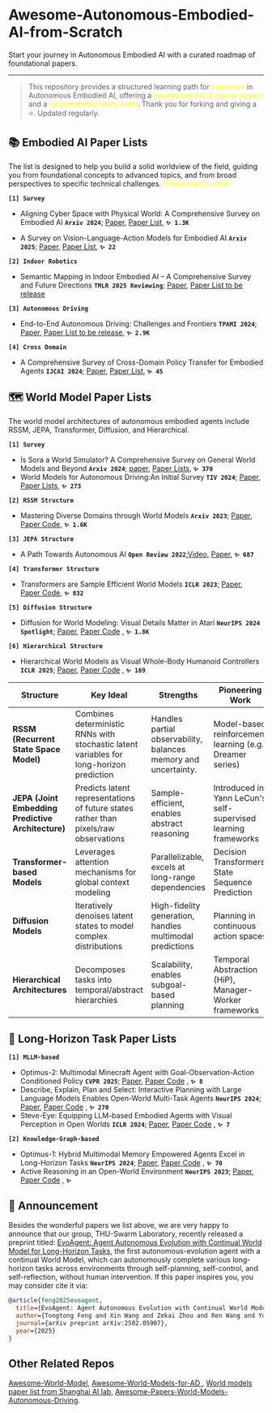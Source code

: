# Awesome-Autonomous-Embodied-AI-from-Scratch


Start your journey in Autonomous Embodied AI with a curated roadmap of foundational papers. 

---
>This repository provides a structured learning path for <font color=yellow>beginners</font> in Autonomous Embodied AI, offering a <font color=yellow>handpicked list of classic papers</font> and a <font color=yellow>recommended study order</font>. Thank you for forking and giving a ⭐.
> Updated regularly.

##  📚 Embodied AI Paper Lists

The list is designed to help you build a solid worldview of the field, guiding you from foundational concepts to advanced topics, and from broad perspectives to specific technical challenges. <font color=yellow>Please read in order.</font>


__`[1] Survey`__

- Aligning Cyber Space with Physical World: A Comprehensive Survey on Embodied AI __`Arxiv 2024`__; [Paper](https://arxiv.org/abs/2407.06886), [Paper List](https://github.com/HCPLab-SYSU/Embodied_AI_Paper_List), __`✨ 1.3K`__

- A Survey on Vision-Language-Action Models for Embodied AI __`Arxiv 2025`__; [Paper](https://arxiv.org/pdf/2405.14093), [Paper List](https://github.com/yueen-ma/Awesome-VLA), __`✨ 22`__

__`[2] Indoor Robotics`__
- Semantic Mapping in Indoor Embodied AI – A Comprehensive Survey and Future Directions __`TMLR 2025 Reviewing`__; [Paper](https://arxiv.org/abs/2501.05750), [Paper List to be release]()

__`[3] Autonomous Driving`__

- End-to-End Autonomous Driving: Challenges and Frontiers __`TPAMI 2024`__; [Paper](https://ieeexplore.ieee.org/abstract/document/10614862), [Paper List to be release](https://github.com/OpenDriveLab/End-to-end-Autonomous-Driving), __`✨ 2.9K`__

__`[4] Cross Domain`__
- A Comprehensive Survey of Cross-Domain Policy Transfer for Embodied Agents __`IJCAI 2024`__; [Paper](https://arxiv.org/pdf/2402.04580), [Paper List](https://github.com/t6-thu/awesome-cross-domain-policy-transfer-for-embodied-agents), __`✨ 45`__


##  🗺️ World Model Paper Lists

The world model architectures of autonomous embodied agents include RSSM, JEPA, Transformer, Diffusion, and Hierarchical.

__`[1] Survey`__
- Is Sora a World Simulator? A Comprehensive Survey on General World Models and Beyond __`Arxiv 2024`__; [paper](https://arxiv.org/abs/2405.03520), [Paper Lists](https://github.com/GigaAI-research/General-World-Models-Survey), __`✨ 370`__
- World Models for Autonomous Driving:An Initial Survey __`TIV 2024`__; [Paper](https://arxiv.org/abs/2403.02622), [Paper Lists](https://github.com/HaoranZhuExplorer/World-Models-Autonomous-Driving-Latest-Survey), __`✨ 273`__

__`[2] RSSM Structure`__
- Mastering Diverse Domains through World Models __`Arxiv 2023`__; [Paper](https://arxiv.org/pdf/2301.04104), [Paper Code](https://github.com/danijar/dreamerv3), __`✨ 1.6K`__

__`[3] JEPA Structure`__
- A Path Towards Autonomous AI __`Open Review 2022`__;[Video](https://www.youtube.com/watch?v=DokLw1tILlw), [Paper](https://openreview.net/pdf?id=BZ5a1r-kVsf), __`✨ 687`__

__`[4] Transformer Structure`__
- Transformers are Sample Efficient World Models __`ICLR 2023`__; [Paper](https://arxiv.org/pdf/2209.00588), [Paper Code](https://github.com/eloialonso/iris), __`✨ 832`__

__`[5] Diffusion Structure`__
- Diffusion for World Modeling: Visual Details Matter in Atari __`NeurIPS 2024 Spotlight`__; [Paper](https://arxiv.org/pdf/2405.12399), [Paper Code](https://github.com/eloialonso/diamond) , __`✨ 1.8K`__

__`[6] Hierarchical Structure`__
- Hierarchical World Models as Visual Whole-Body Humanoid Controllers __`ICLR 2025`__; [Paper](https://arxiv.org/abs/2405.18418), [Paper Code](https://github.com/nicklashansen/puppeteer) , __`✨ 169`__

| Structure  | Key Ideal | Strengths | Pioneering Work |
|------------|-----------|-----------|--|
|**RSSM (Recurrent State Space Model)**|Combines deterministic RNNs with stochastic latent variables for long-horizon prediction|Handles partial observability, balances memory and uncertainty.|Model-based reinforcement learning (e.g., Dreamer series)|
|**JEPA (Joint Embedding Predictive Architecture)**|Predicts latent representations of future states rather than pixels/raw observations|Sample-efficient, enables abstract reasoning|Introduced in Yann LeCun's self-supervised learning frameworks|
|**Transformer-based Models**|Leverages attention mechanisms for global context modeling|Parallelizable, excels at long-range dependencies|Decision Transformers, State Sequence Prediction|
| **Diffusion Models**|Iteratively denoises latent states to model complex distributions|High-fidelity generation, handles multimodal predictions|Planning in continuous action spaces|
|**Hierarchical Architectures** |Decomposes tasks into temporal/abstract hierarchies|Scalability, enables subgoal-based planning|Temporal Abstraction (HiP), Manager-Worker frameworks|


##  🚀 Long-Horizon Task Paper Lists

__`[1] MLLM-based`__
- Optimus-2: Multimodal Minecraft Agent with Goal-Observation-Action Conditioned Policy __`CVPR 2025`__; [Paper](), [Paper Code](https://github.com/dawn0815/Optimus-2) , __`✨ 8`__
- Describe, Explain, Plan and Select: Interactive Planning with Large Language Models Enables Open-World Multi-Task Agents __`NeurIPS 2024`__; [Paper](https://arxiv.org/pdf/2302.01560), [Paper Code](https://github.com/CraftJarvis/MC-Planner) , __`✨ 270`__
- Steve-Eye: Equipping LLM-based Embodied Agents with Visual Perception in Open Worlds __`ICLR 2024`__; [Paper](https://arxiv.org/pdf/2310.13255), [Paper Code](https://github.com/BAAI-Agents/Steve-Eye) , __`✨ 7`__

__`[2] Knowledge-Graph-based`__
- Optimus-1: Hybrid Multimodal Memory Empowered Agents Excel in Long-Horizon Tasks __`NeurIPS 2024`__; [Paper](https://openreview.net/pdf?id=XXOMCwZ6by), [Paper Code](https://github.com/JiuTian-VL/Optimus-1) , __`✨ 70`__
- Active Reasoning in an Open-World Environment __`NeurIPS 2023`__; [Paper](https://arxiv.org/abs/2311.02018), [Paper Code](https://github.com/ariesssxu/Conan-Active-Reasoning) , __`✨ `__


##  🎯 Announcement

Besides the wonderful papers we list above, we are very happy to announce that our group, THU-Swarm Laboratory, recently released a preprint titled: [EvoAgent: Agent Autonomous Evolution with Continual World Model for Long-Horizon Tasks](https://arxiv.org/pdf/2502.05907), the first autonomous-evolution agent with a continual World Model, which can autonomously complete various long-horizon tasks across environments through self-planning, self-control, and self-reflection, without human intervention. If this paper inspires you, you may consider cite it via:
```bibtex
@article{feng2025evoagent,
  title={EvoAgent: Agent Autonomous Evolution with Continual World Model for Long-Horizon Tasks},
  author={Tongtong Feng and Xin Wang and Zekai Zhou and Ren Wang and Yuwei Zhan and Guangyao Li and Qing Li and Wenwu Zhu},
  journal={arXiv preprint arXiv:2502.05907},
  year={2025}
}
```


## Other Related Repos
[Awesome-World-Model](https://github.com/LMD0311/Awesome-World-Model),
[Awesome-World-Models-for-AD ](https://github.com/zhanghm1995/awesome-world-models-for-AD?tab=readme-ov-file#Table-of-Content),
[World models paper list from Shanghai AI lab](https://github.com/OpenDriveLab/End-to-end-Autonomous-Driving/blob/main/papers.md#world-model--model-based-rl),
[Awesome-Papers-World-Models-Autonomous-Driving](https://github.com/chaytonmin/Awesome-Papers-World-Models-Autonomous-Driving).
    
